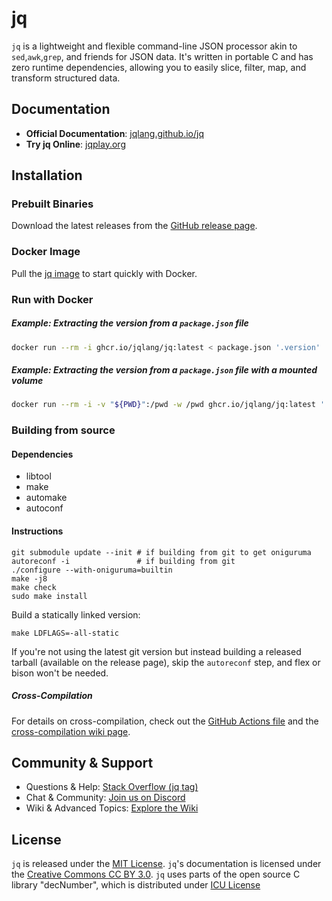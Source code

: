 # jq

`jq` is a lightweight and flexible command-line JSON processor akin to `sed`,`awk`,`grep`, and friends for JSON data. It's written in portable C and has zero runtime dependencies, allowing you to easily slice, filter, map, and transform structured data.

## Documentation

- **Official Documentation**: [jqlang.github.io/jq](https://jqlang.github.io/jq)
- **Try jq Online**: [jqplay.org](https://jqplay.org)

## Installation

### Prebuilt Binaries

Download the latest releases from the [GitHub release page](https://github.com/jqlang/jq/releases).

### Docker Image

Pull the [jq image](https://github.com/jqlang/jq/pkgs/container/jq) to start quickly with Docker.


### Run with Docker
##### Example: Extracting the version from a `package.json` file
```bash
docker run --rm -i ghcr.io/jqlang/jq:latest < package.json '.version'
```
##### Example: Extracting the version from a `package.json` file with a mounted volume
```bash
docker run --rm -i -v "${PWD}":/pwd -w /pwd ghcr.io/jqlang/jq:latest '.version' package.json
```

### Building from source

#### Dependencies

- libtool
- make
- automake
- autoconf

#### Instructions

```console
git submodule update --init # if building from git to get oniguruma
autoreconf -i               # if building from git
./configure --with-oniguruma=builtin
make -j8
make check
sudo make install
```

Build a statically linked version:

```console
make LDFLAGS=-all-static
```

If you're not using the latest git version but instead building a released tarball (available on the release page), skip the `autoreconf` step, and flex or bison won't be needed.

##### Cross-Compilation

For details on cross-compilation, check out the [GitHub Actions file](.github/workflows/ci.yml) and the [cross-compilation wiki page](https://github.com/jqlang/jq/wiki/Cross-compilation).

## Community & Support

- Questions & Help: [Stack Overflow (jq tag)](https://stackoverflow.com/questions/tagged/jq)
- Chat & Community: [Join us on Discord](https://discord.gg/yg6yjNmgAC)
- Wiki & Advanced Topics: [Explore the Wiki](https://github.com/jqlang/jq/wiki)

## License

`jq` is released under the [MIT License](COPYING). `jq`'s documentation is
licensed under the [Creative Commons CC BY 3.0](COPYING).
`jq` uses parts of the open source C library "decNumber", which is distributed
under [ICU License](COPYING)
